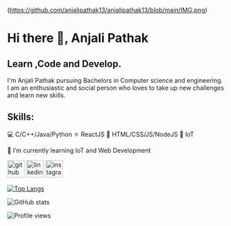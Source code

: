 (https://github.com/anjalipathak13/anjalipathak13/blob/main/IMG.png)
# Hi there 👋, Anjali Pathak
## Learn ,Code and Develop.
I'm Anjali Pathak  pursuing Bachelors in Computer science and engineering. I am an enthusiastic and social person who loves to take up new challenges and learn new skills. 

## Skills:
💻 C/C++/Java/Python
⚛  ReactJS
📃 HTML/CSS/JS/NodeJS
🔌 IoT

 🎯 I’m currently learning IoT and Web Development 


[<img src='https://cdn.jsdelivr.net/npm/simple-icons@3.0.1/icons/github.svg' alt='github' height='40'>](https://github.com/anjalipathak13)  [<img src='https://cdn.jsdelivr.net/npm/simple-icons@3.0.1/icons/linkedin.svg' alt='linkedin' height='40'>](https://www.linkedin.com/in/anjali-pathak-6065b91b7/)  [<img src='https://cdn.jsdelivr.net/npm/simple-icons@3.0.1/icons/instagram.svg' alt='instagram' height='40'>](https://www.instagram.com/13anjalipathak/)  

[![Top Langs](https://github-readme-stats.vercel.app/api/top-langs/?username=anjalipathak13)](https://github.com/anuraghazra/github-readme-stats)

![GitHub stats](https://github-readme-stats.vercel.app/api?username=anjalipathak13&show_icons=true)  

![Profile views](https://gpvc.arturio.dev/anjalipathak13)  
